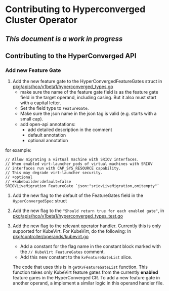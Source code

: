# Contributing to Hyperconverged Cluster Operator

## ***This document is a work in progress***

## Contributing to the HyperConverged API

### Add new Feature Gate

1. Add the new feature gate to the HyperConvergedFeatureGates struct
   in [pkg/apis/hco/v1beta1/hyperconverged_types.go](pkg/apis/hco/v1beta1/hyperconverged_types.go)
   - make sure the name of the feature gate field is as the feature gate field in the target operand, including casing.
     But it also must start with a capital letter.
   - Set the field type to `FeatureGate`.
   - Make sure the json name in the json tag is valid (e.g. starts with a small cap).
   - add open-api annotations:
      - add detailed description in the comment
      - default annotation
      - optional annotation

for example:

  ```golang
  // Allow migrating a virtual machine with SRIOV interfaces.
  // When enabled virt-launcher pods of virtual machines with SRIOV
  // interfaces run with CAP_SYS_RESOURCE capability.
  // This may degrade virt-launcher security.
  // +optional
  // +kubebuilder:default=false
  SRIOVLiveMigration FeatureGate `json:"sriovLiveMigration,omitempty"`
  ```

1. Add the new flag to the default of the FeatureGates field in the `HyperConvergedSpec` struct
1. Add the new flag to the `"Should return true for each enabled gate"`,
   in [pkg/apis/hco/v1beta1/hyperconverged_types_test.go](pkg/apis/hco/v1beta1/hyperconverged_types_test.go)
1. Add the new flag to the relevant operator handler. Currently this is only supported for KubeVirt. For KubeVirt, do
   the following:
   In [pkg/controller/operands/kubevirt.go](pkg/controller/operands/kubevirt.go)
   - Add a constant for the flag name in the constant block marked with the `// KubeVirt FeatureGates` comment.
   - Add this new constant to the `kvFeatureGateList` slice.

   The code that uses this is in `getKvFeatureGateList` function. This function takes only KubeVirt feature gates from
   the currently **enabled** feature gares in the HyperConverged CR. To add a new feature gate in another operand, a
   implement a similar logic in this operand handler file.
